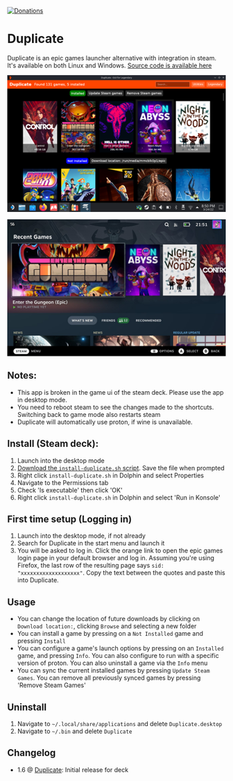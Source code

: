 [![Donations](https://img.shields.io/badge/Support%20on-Ko--Fi-red)](https://ko-fi.com/suchmememanyskill)

# Duplicate

Duplicate is an epic games launcher alternative with integration in steam. It's available on both Linux and Windows. [Source code is available here](https://github.com/suchmememanyskill/Duplicate)

![Example](https://raw.githubusercontent.com/suchmememanyskill/steam-deck-addons/main/Duplicate-epicgames-launcher/Example.png)

![Example2](https://raw.githubusercontent.com/suchmememanyskill/steam-deck-addons/main/Duplicate-epicgames-launcher/Example2.jpg)

## Notes:
- This app is broken in the game ui of the steam deck. Please use the app in desktop mode.
- You need to reboot steam to see the changes made to the shortcuts. Switching back to game mode also restarts steam
- Duplicate will automatically use proton, if wine is unavailable.

## Install (Steam deck):
1. Launch into the desktop mode
2. [Download the `install-duplicate.sh` script](https://github.com/suchmememanyskill/steam-deckt-addons/releases/download/1.0/install-duplicate.sh). Save the file when prompted
3. Right click `install-duplicate.sh` in Dolphin and select Properties
4. Navigate to the Permissions tab
5. Check 'Is executable' then click 'OK'
6. Right click `install-duplicate.sh` in Dolphin and select 'Run in Konsole'

## First time setup (Logging in)
1. Launch into the desktop mode, if not already
2. Search for Duplicate in the start menu and launch it
3. You will be asked to log in. Click the orange link to open the epic games login page in your default browser and log in. Assuming you're using Firefox, the last row of the resulting page says `sid:    "xxxxxxxxxxxxxxxxxxx"`. Copy the text between the quotes and paste this into Duplicate.

## Usage
- You can change the location of future downloads by clicking on `Download location:`, clicking `Browse` and selecting a new folder
- You can install a game by pressing on a `Not Installed` game and pressing `Install`
- You can configure a game's launch options by pressing on an `Installed` game, and pressing `Info`. You can also configure to run with a specific version of proton. You can also uninstall a game via the `Info` menu
- You can sync the current installed games by pressing `Update Steam Games`. You can remove all previously synced games by pressing 'Remove Steam Games'

## Uninstall
1. Navigate to `~/.local/share/applications` and delete `Duplicate.desktop`
2. Navigate to `~/.bin` and delete `Duplicate`

## Changelog
- 1.6 @ [Duplicate](https://github.com/suchmememanyskill/Duplicate/releases/tag/1.6): Initial release for deck